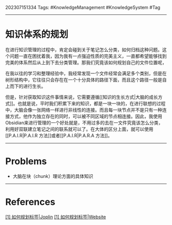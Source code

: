 202307151334
Tags: #KnowledgeManagement #KnowledgeSystem #Tag 

--- 
# 知识体系的规划
在进行知识管理的过程中，肯定会碰到关于笔记怎么分类，如何归档这种问题。这个问题一直在困扰着我，因为我有一点强迫性质的完美主义，一直都希望能够找到完美的体系然后从上到下去分类管理。那我们究竟该如何规划自己的文件位置呢，

在我以往的学习和整理经验中，我经常发现一个文件经常会满足多个类别，但是在树形结构中，它往往只会存在在一个十分具体的路径下面，而且这个路径一般是自上而下的进行生长。

但是，针对获取知识这件事情来说，它需要遵循[[知识的生长方式|大脑的成长方式]]。也就是说，平时我们积累下来的知识，都是一块一块的，在进行联想的过程中，大脑会像一张网络一样进行非线性的连接。而且每一块节点并不是只有一种连接方式，他作为独立存在的同时，可以被不同区域的节点相连接。因此，我使用Obsidian来进行管理的一个好处就是，不用过多的去在一文件究竟该怎么分类，利用好双联建立笔记之间的联系就可以了。在大体的区分上面，就可以使用[[P.A.I.R|P.A.I.R 方法]]或者[[P.A.I.R|P.A.R.A 方法]]。

---
# Problems
- 大脑在块（chunk）理论方面的具体知识

---
# References
[[1] 如何规划标签|Joplin](joplin://x-callback-url/openNote?id=e7a3a8a7b4944832808139dbe1fb6582)
[[1] 如何规划标签|Website](https://help.flomoapp.com/thinking/iarp.html)